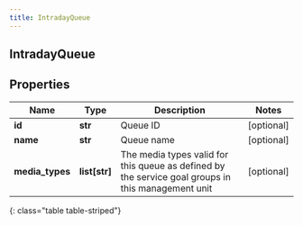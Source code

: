 ```yaml
---
title: IntradayQueue
---
```

## IntradayQueue

## Properties

|Name | Type | Description | Notes|
|------------ | ------------- | ------------- | -------------|
| **id** | **str** | Queue ID | [optional] |
| **name** | **str** | Queue name | [optional] |
| **media_types** | **list[str]** | The media types valid for this queue as defined by the service goal groups in this management unit | [optional] |
{: class="table table-striped"}


